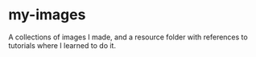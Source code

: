 # my-images
A collections of images I made, and a resource folder with references to tutorials where I learned to do it.

